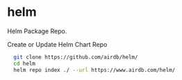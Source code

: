 # helm
Helm Package Repo.

Create or Update Helm Chart Repo

```bash
  git clone https://github.com/airdb/helm/
  cd helm
  helm repo index ./ --url https://www.airdb.com/helm/
```
